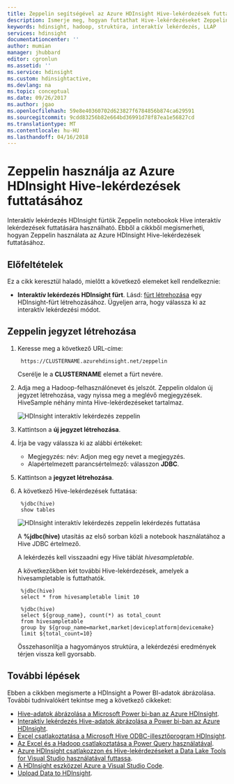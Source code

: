 ```yaml
---
title: Zeppelin segítségével az Azure HDInsight Hive-lekérdezések futtatása |} Microsoft Docs
description: Ismerje meg, hogyan futtathat Hive-lekérdezéseket Zeppelin segítségével.
keywords: hdinsight, hadoop, struktúra, interaktív lekérdezés, LLAP
services: hdinsight
documentationcenter: ''
author: mumian
manager: jhubbard
editor: cgronlun
ms.assetid: ''
ms.service: hdinsight
ms.custom: hdinsightactive,
ms.devlang: na
ms.topic: conceptual
ms.date: 09/26/2017
ms.author: jgao
ms.openlocfilehash: 59e8e40360702d623827f6784856b874ca629591
ms.sourcegitcommit: 9cdd83256b82e664bd36991d78f87ea1e56827cd
ms.translationtype: MT
ms.contentlocale: hu-HU
ms.lasthandoff: 04/16/2018
---
```

# <a name="use-zeppelin-to-run-hive-queries-in-azure-hdinsight"></a>Zeppelin használja az Azure HDInsight Hive-lekérdezések futtatásához 

Interaktív lekérdezés HDInsight fürtök Zeppelin notebookok Hive interaktív lekérdezések futtatására használható. Ebből a cikkből megismerheti, hogyan Zeppelin használata az Azure HDInsight Hive-lekérdezések futtatásához. 

## <a name="prerequisites"></a>Előfeltételek
Ez a cikk keresztül haladó, mielőtt a következő elemeket kell rendelkeznie:

* **Interaktív lekérdezés HDInsight fürt**. Lásd: [fürt létrehozása](hadoop/apache-hadoop-linux-tutorial-get-started.md#create-cluster) egy HDInsight-fürt létrehozásához.  Ügyeljen arra, hogy válassza ki az interaktív lekérdezési módot. 

## <a name="create-a-zeppelin-note"></a>Zeppelin jegyzet létrehozása

1. Keresse meg a következő URL-címe:

        https://CLUSTERNAME.azurehdinsight.net/zeppelin
    Cserélje le a **CLUSTERNAME** elemet a fürt nevére.

2. Adja meg a Hadoop-felhasználónevet és jelszót. Zeppelin oldalon új jegyzet létrehozása, vagy nyissa meg a meglévő megjegyzések. HiveSample néhány minta Hive-lekérdezéseket tartalmaz.  

    ![HDInsight interaktív lekérdezés zeppelin](./media/hdinsight-connect-hive-zeppelin/hdinsight-hive-zeppelin.png)
3. Kattintson a **új jegyzet létrehozása**.
4. Írja be vagy válassza ki az alábbi értékeket:

    - Megjegyzés: név: Adjon meg egy nevet a megjegyzés.
    - Alapértelmezett parancsértelmező: válasszon **JDBC**.

5. Kattintson a **jegyzet létrehozása**.
6. A következő Hive-lekérdezések futtatása:

        %jdbc(hive)
        show tables

    ![HDInsight interaktív lekérdezés zeppelin lekérdezés futtatása](./media/hdinsight-connect-hive-zeppelin/hdinsight-hive-zeppelin-query.png)

    A **%jdbc(hive)** utasítás az első sorban közli a notebook használatához a Hive JDBC értelmező.

    A lekérdezés kell visszaadni egy Hive táblát *hivesampletable*.

    A következőkben két további Hive-lekérdezések, amelyek a hivesampletable is futtathatók. 

        %jdbc(hive)
        select * from hivesampletable limit 10

        %jdbc(hive)
        select ${group_name}, count(*) as total_count
        from hivesampletable
        group by ${group_name=market,market|deviceplatform|devicemake}
        limit ${total_count=10}

    Összehasonlítja a hagyományos struktúra, a lekérdezési eredmények térjen vissza kell gyorsabb.


## <a name="next-steps"></a>További lépések
Ebben a cikkben megismerte a HDInsight a Power BI-adatok ábrázolása.  További tudnivalókért tekintse meg a következő cikkeket:

* [Hive-adatok ábrázolása a Microsoft Power bi-ban az Azure HDInsight](hadoop/apache-hadoop-connect-hive-power-bi.md).
* [Interaktív lekérdezés Hive-adatok ábrázolása a Power bi-ban az Azure HDInsight](./interactive-query/apache-hadoop-connect-hive-power-bi-directquery.md).
* [Excel csatlakoztatása a Microsoft Hive ODBC-illesztőprogram HDInsight](hadoop/apache-hadoop-connect-excel-hive-odbc-driver.md).
* [Az Excel és a Hadoop csatlakoztatása a Power Query használatával](hadoop/apache-hadoop-connect-excel-power-query.md).
* [Azure HDInsight csatlakozzon és Hive-lekérdezéseket a Data Lake Tools for Visual Studio használatával futtassa](hadoop/apache-hadoop-visual-studio-tools-get-started.md).
* [A HDInsight eszközzel Azure a Visual Studio Code](hdinsight-for-vscode.md).
* [Upload Data to HDInsight](./hdinsight-upload-data.md).
